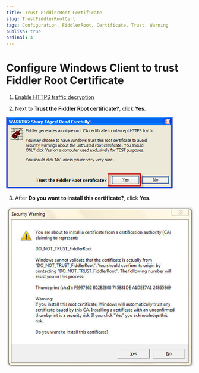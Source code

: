 ```yaml
---
title: Trust FiddlerRoot Certificate
slug: TrustFiddlerRootCert
tags: Configuration, FiddlerRoot, Certificate, Trust, Warning
publish: true
ordinal: 4
---
```


Configure Windows Client to trust Fiddler Root Certificate
==========================================================

1. [Enable HTTPS traffic decryption][1]

2. Next to **Trust the Fiddler Root certificate?**, click **Yes**.

![Trust the Fiddler Root certificate][2]

3. After **Do you want to install this certificate?**, click **Yes**.

![Install this certificate][3]

[1]: ./DecryptHTTPS.md
[2]: ../../images/TrustFiddlerRootCert/TrustFiddlerRootCert.png
[3]: ../../images/TrustFiddlerRootCert/InstallThisCert.png
